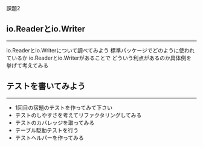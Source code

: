 課題2

## io.Readerとio.Writer
---
io.Readerとio.Writerについて調べてみよう
標準パッケージでどのように使われているか
io.Readerとio.Writerがあることで
どういう利点があるのか具体例を挙げて考えてみる


## テストを書いてみよう
---
- 1回目の宿題のテストを作ってみて下さい
- テストのしやすさを考えてリファクタリングしてみる
- テストのカバレッジを取ってみる
- テーブル駆動テストを行う
- テストヘルパーを作ってみる
